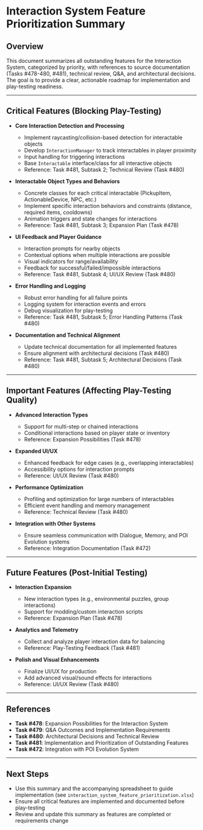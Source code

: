 # Interaction System Feature Prioritization Summary

## Overview
This document summarizes all outstanding features for the Interaction System, categorized by priority, with references to source documentation (Tasks #478-480, #481), technical review, Q&A, and architectural decisions. The goal is to provide a clear, actionable roadmap for implementation and play-testing readiness.

---

## Critical Features (Blocking Play-Testing)
- **Core Interaction Detection and Processing**
  - Implement raycasting/collision-based detection for interactable objects
  - Develop `InteractionManager` to track interactables in player proximity
  - Input handling for triggering interactions
  - Base `Interactable` interface/class for all interactive objects
  - Reference: Task #481, Subtask 2; Technical Review (Task #480)

- **Interactable Object Types and Behaviors**
  - Concrete classes for each critical interactable (PickupItem, ActionableDevice, NPC, etc.)
  - Implement specific interaction behaviors and constraints (distance, required items, cooldowns)
  - Animation triggers and state changes for interactions
  - Reference: Task #481, Subtask 3; Expansion Plan (Task #478)

- **UI Feedback and Player Guidance**
  - Interaction prompts for nearby objects
  - Contextual options when multiple interactions are possible
  - Visual indicators for range/availability
  - Feedback for successful/failed/impossible interactions
  - Reference: Task #481, Subtask 4; UI/UX Review (Task #480)

- **Error Handling and Logging**
  - Robust error handling for all failure points
  - Logging system for interaction events and errors
  - Debug visualization for play-testing
  - Reference: Task #481, Subtask 5; Error Handling Patterns (Task #480)

- **Documentation and Technical Alignment**
  - Update technical documentation for all implemented features
  - Ensure alignment with architectural decisions (Task #480)
  - Reference: Task #481, Subtask 5; Architectural Decisions (Task #480)

---

## Important Features (Affecting Play-Testing Quality)
- **Advanced Interaction Types**
  - Support for multi-step or chained interactions
  - Conditional interactions based on player state or inventory
  - Reference: Expansion Possibilities (Task #478)

- **Expanded UI/UX**
  - Enhanced feedback for edge cases (e.g., overlapping interactables)
  - Accessibility options for interaction prompts
  - Reference: UI/UX Review (Task #480)

- **Performance Optimization**
  - Profiling and optimization for large numbers of interactables
  - Efficient event handling and memory management
  - Reference: Technical Review (Task #480)

- **Integration with Other Systems**
  - Ensure seamless communication with Dialogue, Memory, and POI Evolution systems
  - Reference: Integration Documentation (Task #472)

---

## Future Features (Post-Initial Testing)
- **Interaction Expansion**
  - New interaction types (e.g., environmental puzzles, group interactions)
  - Support for modding/custom interaction scripts
  - Reference: Expansion Plan (Task #478)

- **Analytics and Telemetry**
  - Collect and analyze player interaction data for balancing
  - Reference: Play-Testing Feedback (Task #481)

- **Polish and Visual Enhancements**
  - Finalize UI/UX for production
  - Add advanced visual/sound effects for interactions
  - Reference: UI/UX Review (Task #480)

---

## References
- **Task #478**: Expansion Possibilities for the Interaction System
- **Task #479**: Q&A Outcomes and Implementation Requirements
- **Task #480**: Architectural Decisions and Technical Review
- **Task #481**: Implementation and Prioritization of Outstanding Features
- **Task #472**: Integration with POI Evolution System

---

## Next Steps
- Use this summary and the accompanying spreadsheet to guide implementation (see `interaction_system_feature_prioritization.xlsx`)
- Ensure all critical features are implemented and documented before play-testing
- Review and update this summary as features are completed or requirements change
